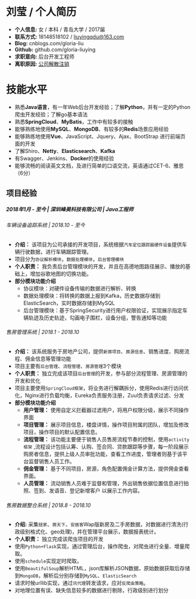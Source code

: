 # 刘莹 / 个人简历

- **个人信息:** 女 / 本科 / 青岛大学 / 2017届
-  **联系方式:** 18148518102 / liuyingqdu@163.com
-  **Blog:** cnblogs.com/gloria-liu
-  **Github:** github.com/gloria-liuying
-  **求职意向:** 后台开发工程师
-  **离职原因:** [公司解散注销](https://www.tianyancha.com/company/3197671644)

# 技能水平

- 熟悉**Java语言**，有一年Web后台开发经验；了解**Python**，并有一定的Python爬虫开发经验；了解go基本语法
- 熟悉**SpringCloud**、**MyBatis**，工作中有较多的接触
- 能够熟练地使用**MySQL**、**MongoDB**、有较多的**Redis**场景应用经验
- 能够熟练地使用**Vue**、JavaScript、Jquery、Ajax、BootStrap
进行前端页面的开发
- 了解Shiro、**Netty**、**Elasticsearch**、**Kafka**
- 有Swagger、Jenkins、**Docker**的使用经验
- 能够流畅的阅读英文文档，及进行简单的口语交流，英语通过CET-6、雅思（6分）

## 项目经验

##### 2018年1月 - 至今 | 深圳峰昊科技有限公司 | Java工程师

###### 车辆设备追踪系统 | 2018.10 - 至今

- **介绍：** 该项目为公司承接的开发项目，系统根据``汽车定位跟踪器硬件设备``提供车辆行驶数据，进行车辆跟踪管理。
- 项目分为``协议解析模块``，``数据处理模块``，``后台管理模块``
- **个人职责：** 我负责后台管理模块的开发，并且在高德地图路径展示、播放的基础上，增加谷歌地图的切换功能。
- **部分模块功能介绍**
  - 协议模块：对硬件设备传输的数据进行解析、转换
  - 数据处理模块：将转换的数据上报到Kafka，历史数据存储到ElasticSearch，实时数据存储到MySQL
  - 后台管理模块：基于SpringSecurity进行用户权限验证，实现展示指定车辆轨迹及历史轨迹，勾画电子围栏，设备分组，警告通知等功能

###### 售房管理系统  |  2018.1 - 2018.10

- **介绍：** 该系统服务于房地产公司，提供``新房项目``、``房源信息``、销售进度、购房流程、佣金信息等管理功能
- 项目主要有``后台管理``、``流程管理``、``房源管理``3个模块
- **个人职责：** 独立完成该项目``后台管理``的开发，参与部分流程管理、房源管理的开发和优化
- 项目主要使用``SpringCloud框架``，将业务进行解耦拆分，使用Redis进行访问优化，Nginx进行负载均衡，Eureka负责服务注册，Zuul负责请求过滤、分发
- **部分模块功能介绍**
  - **用户管理：**     使用自定义拦截器过滤用户，将用户权限分级，展示不同操作界面
  - **项目管理：** 展示项目信息，楼盘详情，操作项目附属的团队，增加及修改项目，操作项目的默认配置信息。
  - **流程管理：** 该功能主要便于销售人员售房流程节奏的控制，使用``activity框架`` ,流程设计包括认筹、认购、签合同、贷款跟踪等步骤，每一阶段展示购房者信息，提供上级人员审批功能，查看工作进度，管理者则基于该平台监督销售人员工作。
  - **佣金管理：** 基于不同项目，房源，角色配置佣金计算方法，提供佣金查看界面。
  - **人员管理：** 流动销售人员难于监督和管理，外出销售依据位置信息进行拍照、签到、发语音、登记新增客户 以展示工作内容。


###### 售房数据整合系统  | 2018.8 - 2018.10

- **介绍:**  采集``链家``、``房天下``、``安居客``Wap版新房及二手房数据，对数据进行清洗(行政级别格式化、geo处理)，并在管理平台展示，数据报表统计。
- **个人职责：** 独立完成该爬虫项目的开发
- 使用``Python+Flask``实现，通过管理后台，操作爬虫，对爬虫进行全量、增量爬取。
- 使用``schedule``实现定时爬取。
- 使用``BeautifulSoup``解析HTML，json库解析JSON数据，原始数据获取后存储到``MongoDB``，解析后分别存储到``MySQL``、``ElasticSearch``
- 请求时候urllib实现，通过``讯代理``转发请求，应对``反爬虫策略``。
- 对地理位置有误、缺失信息较多的数据进行剔除，行政级别进行划分



